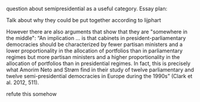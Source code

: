 question about semipresidential as a useful category.
Essay plan:

Talk about why they could be put together according to lijphart

However there are also arguments that show that they are "somewhere in the middle":
“An implication … is that cabinets in president-parliamentary democracies should be characterized by fewer partisan ministers and a lower proportionality in the allocation of portfolios than in parliamentary regimes but more partisan ministers and a higher proportionality in the allocation of portfolios than in presidential regimes. In fact, this is precisely what Amorim Neto and Strøm find in their study of twelve parliamentary and twelve semi-presidential democracies in Europe during the 1990s” (Clark et al. 2012, 511).

refute this somehow